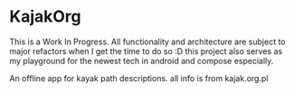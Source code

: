 # KajakOrg

This is a Work In Progress. All functionality and architecture are subject to major refactors when I get the time to do so :D
this project also serves as my playground for the newest tech in android and compose especially.

An offline app for kayak path descriptions. all info is from kajak.org.pl
